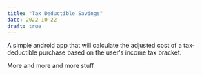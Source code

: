 ```yaml
---
title: "Tax Deductible Savings"
date: 2022-10-22
draft: true
---
```


A simple android app that will calculate the adjusted cost of a tax-deductible purchase based on the user's income tax bracket.

More and more and more stuff